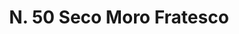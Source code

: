 ---
title: "N. 50 Seco Moro Fratesco"
permalink: "/edition/plant050/"
plant-name: "N. 50"
plant-number: "050"
plant-xml: "/assets/xml/plant050.xml"
plant-img1: "/assets/img/plant050_verso.jpg"
plant-img2: "/assets/img/plant050.jpg"
plant-title: "N. 50 Seco Moro Fratesco"
plant-wfo-link: "http://www.worldfloraonline.org/taxon/wfo-0000450150"
plant-kew-link: "https://powo.science.kew.org/taxon/urn:lsid:ipni.org:names:578949-1"
plant-taxon-content: "Melia Azedarach L."
layout: single-xml
---